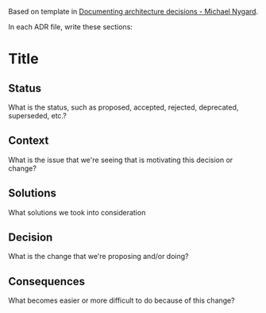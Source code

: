 Based on template in [Documenting architecture decisions - Michael Nygard](http://thinkrelevance.com/blog/2011/11/15/documenting-architecture-decisions).

In each ADR file, write these sections:
# Title

## Status
What is the status, such as proposed, accepted, rejected, deprecated, superseded, etc.?

## Context
What is the issue that we're seeing that is motivating this decision or change?

## Solutions
What solutions we took into consideration

## Decision
What is the change that we're proposing and/or doing?

## Consequences
What becomes easier or more difficult to do because of this change?